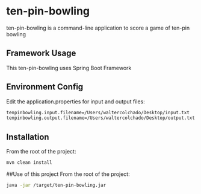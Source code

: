 # ten-pin-bowling

ten-pin-bowling is a command-line application to score a game of ten-pin bowling

## Framework Usage
This ten-pin-bowling uses Spring Boot Framework

## Environment Config

Edit the application.properties for input and output files:
```bash
tenpinbowling.input.filename=/Users/waltercolchado/Desktop/input.txt
tenpinbowling.output.filename=/Users/waltercolchado/Desktop/output.txt
```

## Installation

From the root of the project:
```bash
mvn clean install
```

##Use of this project
From the root of the project:
```bash
java -jar /target/ten-pin-bowling.jar
```